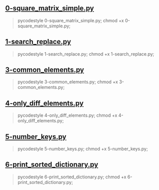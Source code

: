 

## [0-square_matrix_simple.py](0-square_matrix_simple.py)

> pycodestyle 0-square_matrix_simple.py; chmod +x 0-square_matrix_simple.py;

## [1-search_replace.py](1-search_replace.py)
> pycodestyle 1-search_replace.py; chmod +x 1-search_replace.py;

## [3-common_elements.py](3-common_elements.py)
> pycodestyle 3-common_elements.py; chmod +x 3-common_elements.py;

## [4-only_diff_elements.py](4-only_diff_elements.py)
> pycodestyle 4-only_diff_elements.py; chmod +x 4-only_diff_elements.py;


## [5-number_keys.py](5-number_keys.py)
> pycodestyle 5-number_keys.py; chmod +x 5-number_keys.py;

## [6-print_sorted_dictionary.py](6-print_sorted_dictionary.py)
> pycodestyle 6-print_sorted_dictionary.py; chmod +x 6-print_sorted_dictionary.py;

